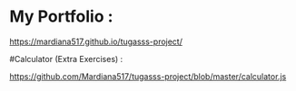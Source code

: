 # My Portfolio :

https://mardiana517.github.io/tugasss-project/


#Calculator (Extra Exercises) :

https://github.com/Mardiana517/tugasss-project/blob/master/calculator.js
